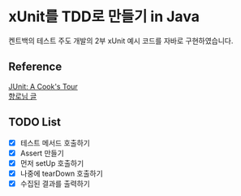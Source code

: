 # xUnit를 TDD로 만들기 in Java
켄트백의 테스트 주도 개발의 2부 xUnit 예시 코드를 자바로 구현하였습니다.

## Reference
[JUnit: A Cook's Tour](https://jojoldu.tistory.com/231)  
[향로님 글](https://jojoldu.tistory.com/231)

## TODO List

- [x] 테스트 메서드 호출하기
- [x] Assert 만들기
- [x] 먼저 setUp 호출하기
- [x] 나중에 tearDown 호출하기
- [x] 수집된 결과를 출력하기
